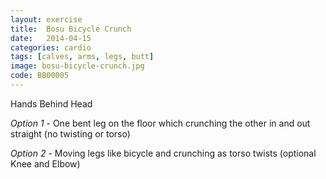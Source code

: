 ```yaml
---
layout: exercise
title:  Bosu Bicycle Crunch
date:   2014-04-15
categories: cardio
tags: [calves, arms, legs, butt]
image: bosu-bicycle-crunch.jpg
code: BB00005
---
```


Hands Behind Head

*Option 1* - One bent leg on the floor which crunching the other in and out straight (no twisting or torso)

*Option 2* - Moving legs like bicycle and crunching as torso twists (optional Knee and Elbow)
